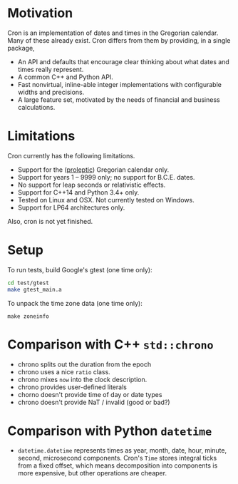 # Motivation

Cron is an implementation of dates and times in the Gregorian calendar.  Many
of these already exist.  Cron differs from them by providing, in a single
package,

- An API and defaults that encourage clear thinking about what dates and times
  really represent.
- A common C++ and Python API.
- Fast nonvirtual, inline-able integer implementations with configurable widths
  and precisions.
- A large feature set, motivated by the needs of financial and business
  calculations. 


# Limitations

Cron currently has the following limitations.

- Support for the
  ([proleptic](https://en.wikipedia.org/wiki/Proleptic_Gregorian_calendar))
  Gregorian calendar only.
- Support for years 1 &ndash; 9999 only; no support for B.C.E. dates.
- No support for leap seconds or relativistic effects.
- Support for C++14 and Python 3.4+ only.
- Tested on Linux and OSX.  Not currently tested on Windows.
- Support for LP64 architectures only.

Also, cron is not yet finished.


# Setup

To run tests, build Google's gtest (one time only):

```sh
cd test/gtest
make gtest_main.a
```

To unpack the time zone data (one time only):

```
make zoneinfo
```

# Comparison with C++ `std::chrono`

- chrono splits out the duration from the epoch
- chrono uses a nice `ratio` class.
- chrono mixes `now` into the clock description.
- chrono provides user-defined literals
- chorno doesn't provide time of day or date types
- chrono doesn't provide NaT / invalid (good or bad?)


# Comparison with Python `datetime`

- `datetime.datetime` represents times as year, month, date, hour, minute,
  second, microsecond components.  Cron's `Time` stores integral ticks from a
  fixed offset, which means decomposition into components is more expensive, but
  other operations are cheaper.

